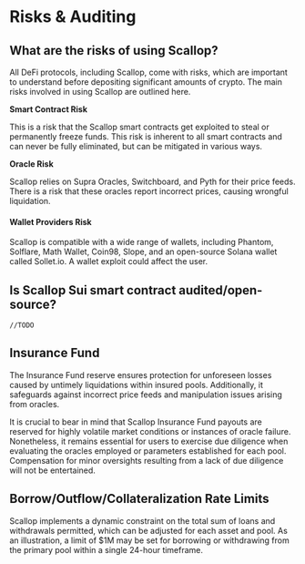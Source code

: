 # Risks & Auditing

## What are the risks of using Scallop?

All DeFi protocols, including Scallop, come with risks, which are important to understand before depositing significant amounts of crypto. The main risks involved in using Scallop are outlined here.



**Smart Contract Risk**

This is a risk that the Scallop smart contracts get exploited to steal or permanently freeze funds. This risk is inherent to all smart contracts and can never be fully eliminated, but can be mitigated in various ways.

**Oracle Risk**

Scallop relies on Supra Oracles, Switchboard, and Pyth for their price feeds. There is a risk that these oracles report incorrect prices, causing wrongful liquidation.

#### Wallet Providers **Risk**

Scallop is compatible with a wide range of wallets, including Phantom, Solflare, Math Wallet, Coin98, Slope, and an open-source Solana wallet called Sollet.io. A wallet exploit could affect the user.

## Is Scallop Sui smart contract audited/open-source?

`//TODO`

## Insurance Fund

The Insurance Fund reserve ensures protection for unforeseen losses caused by untimely liquidations within insured pools. Additionally, it safeguards against incorrect price feeds and manipulation issues arising from oracles.

It is crucial to bear in mind that Scallop Insurance Fund payouts are reserved for highly volatile market conditions or instances of oracle failure. Nonetheless, it remains essential for users to exercise due diligence when evaluating the oracles employed or parameters established for each pool. Compensation for minor oversights resulting from a lack of due diligence will not be entertained.

## Borrow/Outflow/Collateralization Rate Limits

Scallop implements a dynamic constraint on the total sum of loans and withdrawals permitted, which can be adjusted for each asset and pool. As an illustration, a limit of $1M may be set for borrowing or withdrawing from the primary pool within a single 24-hour timeframe.

